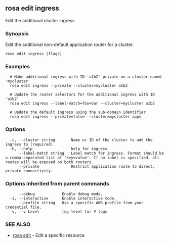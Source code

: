 ## rosa edit ingress

Edit the additional cluster ingress

### Synopsis

Edit the additional non-default application router for a cluster.

```
rosa edit ingress [flags]
```

### Examples

```
  # Make additional ingress with ID 'a1b2' private on a cluster named 'mycluster'
  rosa edit ingress --private --cluster=mycluster a1b2

  # Update the router selectors for the additional ingress with ID 'a1b2'
  rosa edit ingress --label-match=foo=bar --cluster=mycluster a1b2

  # Update the default ingress using the sub-domain identifier
  rosa edit ingress --private=false --cluster=mycluster apps
```

### Options

```
  -c, --cluster string       Name or ID of the cluster to add the ingress to (required).
  -h, --help                 help for ingress
      --label-match string   Label match for ingress. Format should be a comma-separated list of 'key=value'. If no label is specified, all routes will be exposed on both routers.
      --private              Restrict application route to direct, private connectivity.
```

### Options inherited from parent commands

```
      --debug            Enable debug mode.
  -i, --interactive      Enable interactive mode.
      --profile string   Use a specific AWS profile from your credential file.
  -v, --v Level          log level for V logs
```

### SEE ALSO

* [rosa edit](rosa_edit.md)	 - Edit a specific resource

